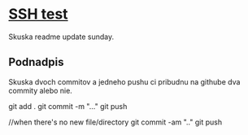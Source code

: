 # [SSH test](SSH-test)
Skuska readme update sunday.

## Podnadpis

Skuska dvoch commitov a jedneho pushu ci pribudnu na githube dva commity alebo nie.

git add .
git commit -m "..."
git push

//when there's no new file/directory
git commit -am ".."
git push

